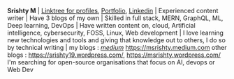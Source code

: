 **Srishty M** | [Linktree for profiles](https://linktr.ee/m_srishty), [Portfolio](https://srishty-portfolio.netlify.app/), [Linkedin](https://www.linkedin.com/in/m-srishty) | 
Experienced content writer | Have 3 blogs of my own | Skilled in full stack, MERN, GraphQL, ML, Deep learning, DevOps | Have written content on, cloud, Artificial intelligence, cybersecurity, FOSS, Linux, Web development | 
I love learning new technologies and tools and giving that knowledge out to others, I do so by technical writing | my blogs : *[medium](https://msrishty.medium.com)* https://msrishty.medium.com 
other blogs : https://srishty19.wordpress.com/, https://msrishty.wordpress.com/ 
I'm searching for open-source organisations that focus on AI, devops or Web Dev
 
